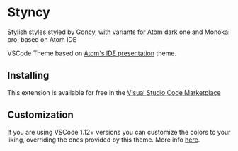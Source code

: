 # Styncy
Stylish styles styled by Goncy, with variants for Atom dark one and Monokai pro, based on Atom IDE

VSCode Theme based on [Atom's IDE presentation](https://ide.atom.io/) theme.

## Installing

This extension is available for free in the [Visual Studio Code Marketplace](https://marketplace.visualstudio.com/items?itemName=goncy.styncy)  

## Customization

If you are using VSCode 1.12+ versions you can customize the colors to your liking, overriding the ones provided by this theme. More info [here](https://code.visualstudio.com/docs/getstarted/theme-color-reference).